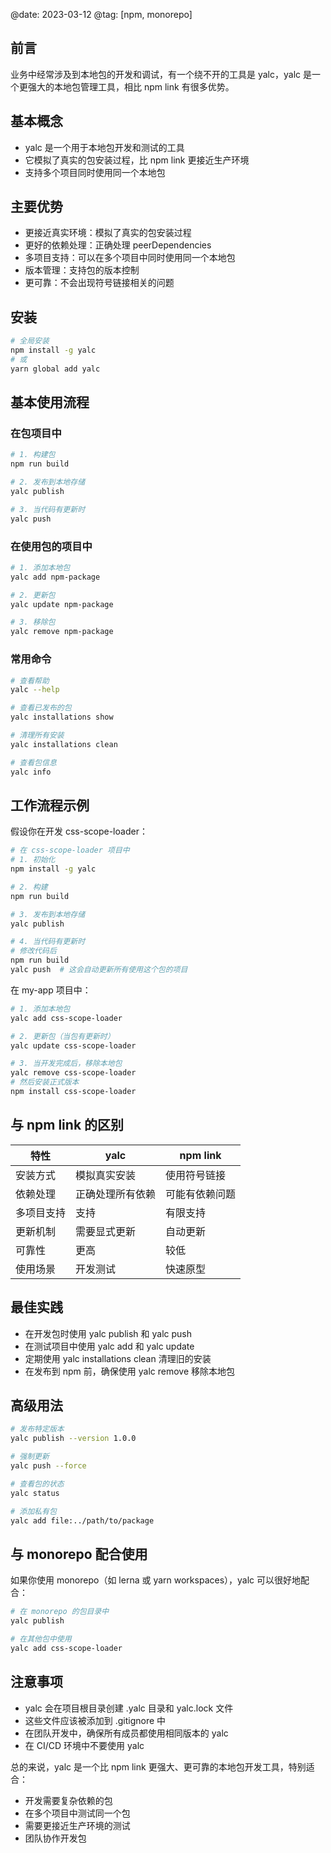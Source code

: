 @date: 2023-03-12
@tag: [npm, monorepo]

## 前言

业务中经常涉及到本地包的开发和调试，有一个绕不开的工具是 yalc，yalc 是一个更强大的本地包管理工具，相比 npm link 有很多优势。

## 基本概念

- yalc 是一个用于本地包开发和测试的工具
- 它模拟了真实的包安装过程，比 npm link 更接近生产环境
- 支持多个项目同时使用同一个本地包

## 主要优势

- 更接近真实环境：模拟了真实的包安装过程
- 更好的依赖处理：正确处理 peerDependencies
- 多项目支持：可以在多个项目中同时使用同一个本地包
- 版本管理：支持包的版本控制
- 更可靠：不会出现符号链接相关的问题

## 安装

```bash
# 全局安装
npm install -g yalc
# 或
yarn global add yalc
```

## 基本使用流程

### 在包项目中

```bash
# 1. 构建包
npm run build

# 2. 发布到本地存储
yalc publish

# 3. 当代码有更新时
yalc push
```

### 在使用包的项目中

```bash
# 1. 添加本地包
yalc add npm-package

# 2. 更新包
yalc update npm-package

# 3. 移除包
yalc remove npm-package
```

### 常用命令

```bash
# 查看帮助
yalc --help

# 查看已发布的包
yalc installations show

# 清理所有安装
yalc installations clean

# 查看包信息
yalc info
```

## 工作流程示例

假设你在开发 css-scope-loader：

```bash
# 在 css-scope-loader 项目中
# 1. 初始化
npm install -g yalc

# 2. 构建
npm run build

# 3. 发布到本地存储
yalc publish

# 4. 当代码有更新时
# 修改代码后
npm run build
yalc push  # 这会自动更新所有使用这个包的项目
```

在 my-app 项目中：

```bash
# 1. 添加本地包
yalc add css-scope-loader

# 2. 更新包（当包有更新时）
yalc update css-scope-loader

# 3. 当开发完成后，移除本地包
yalc remove css-scope-loader
# 然后安装正式版本
npm install css-scope-loader
```

## 与 npm link 的区别

| 特性       | yalc             | npm link       |
| ---------- | ---------------- | -------------- |
| 安装方式   | 模拟真实安装     | 使用符号链接   |
| 依赖处理   | 正确处理所有依赖 | 可能有依赖问题 |
| 多项目支持 | 支持             | 有限支持       |
| 更新机制   | 需要显式更新     | 自动更新       |
| 可靠性     | 更高             | 较低           |
| 使用场景   | 开发测试         | 快速原型       |

## 最佳实践

- 在开发包时使用 yalc publish 和 yalc push
- 在测试项目中使用 yalc add 和 yalc update
- 定期使用 yalc installations clean 清理旧的安装
- 在发布到 npm 前，确保使用 yalc remove 移除本地包

## 高级用法

```bash
# 发布特定版本
yalc publish --version 1.0.0

# 强制更新
yalc push --force

# 查看包的状态
yalc status

# 添加私有包
yalc add file:../path/to/package
```

## 与 monorepo 配合使用

如果你使用 monorepo（如 lerna 或 yarn workspaces），yalc 可以很好地配合：

```bash
# 在 monorepo 的包目录中
yalc publish

# 在其他包中使用
yalc add css-scope-loader
```

## 注意事项

- yalc 会在项目根目录创建 .yalc 目录和 yalc.lock 文件
- 这些文件应该被添加到 .gitignore 中
- 在团队开发中，确保所有成员都使用相同版本的 yalc
- 在 CI/CD 环境中不要使用 yalc

总的来说，yalc 是一个比 npm link 更强大、更可靠的本地包开发工具，特别适合：

- 开发需要复杂依赖的包
- 在多个项目中测试同一个包
- 需要更接近生产环境的测试
- 团队协作开发包
